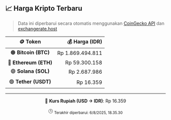 

<!-- HARGA_KRIPTO -->
## 📈 Harga Kripto Terbaru

> Data ini diperbarui secara otomatis menggunakan [CoinGecko API](https://www.coingecko.com/) dan [exchangerate.host](https://exchangerate.host/)

<div align="center">

| 🪙 Token | 💰 Harga (IDR) |
|:------:|---------------:|
| 🟠 **Bitcoin (BTC)**   | Rp 1.869.494.811 |
| 🔵 **Ethereum (ETH)**  | Rp 59.300.158 |
| 🟣 **Solana (SOL)**    | Rp 2.687.986 |
| 🟢 **Tether (USDT)**   | Rp 16.359 |

---

💱 **Kurs Rupiah (USD → IDR)**: Rp 16.359

🕒 <sub>Terakhir diperbarui: 6/8/2025, 18.35.30</sub>

</div>
<!-- /HARGA_KRIPTO -->